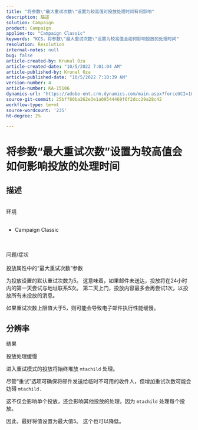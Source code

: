 ```yaml
---
title: "将参数\"最大重试次数\"设置为较高值对投放处理时间有何影响"
description: 描述
solution: Campaign
product: Campaign
applies-to: "Campaign Classic"
keywords: "KCS，将参数\"最大重试次数\"设置为较高值会如何影响投放的处理时间"
resolution: Resolution
internal-notes: null
bug: false
article-created-by: Krunal Oza
article-created-date: "10/5/2022 7:01:04 AM"
article-published-by: Krunal Oza
article-published-date: "10/5/2022 7:10:39 AM"
version-number: 4
article-number: KA-15106
dynamics-url: "https://adobe-ent.crm.dynamics.com/main.aspx?forceUCI=1&pagetype=entityrecord&etn=knowledgearticle&id=254ed678-7b44-ed11-bba2-002248086a27"
source-git-commit: 25bff80ba262e3e1a09544469f6f2dcc29a28c42
workflow-type: tm+mt
source-wordcount: '235'
ht-degree: 2%

---
```


# 将参数“最大重试次数”设置为较高值会如何影响投放的处理时间

## 描述

<br>环境<br><br>
- Campaign Classic



<br><br>问题/症状<br><br>
投放属性中的“最大重试次数”参数

为投放设置的默认重试次数为5。 这意味着，如果邮件未送达，投放将在24小时内的第一天尝试与地址联系5次。 第二天上门，投放内容最多会再尝试1次，以投放所有未投放的消息。

如果重试次数上限值大于5，则可能会导致电子邮件执行性能缓慢。


## 分辨率


结果

投放处理缓慢

进入重试模式的投放将始终堆放 `mtachild` 处理。

尽管“重试”选项可确保将邮件发送给临时不可用的收件人，但增加重试次数可能会妨碍 `mtachild.`

这不仅会影响单个投放，还会影响其他投放的处理，因为 `mtachild` 处理每个投放。



因此，最好将值设置为最大值5。 这个也可以降低。

